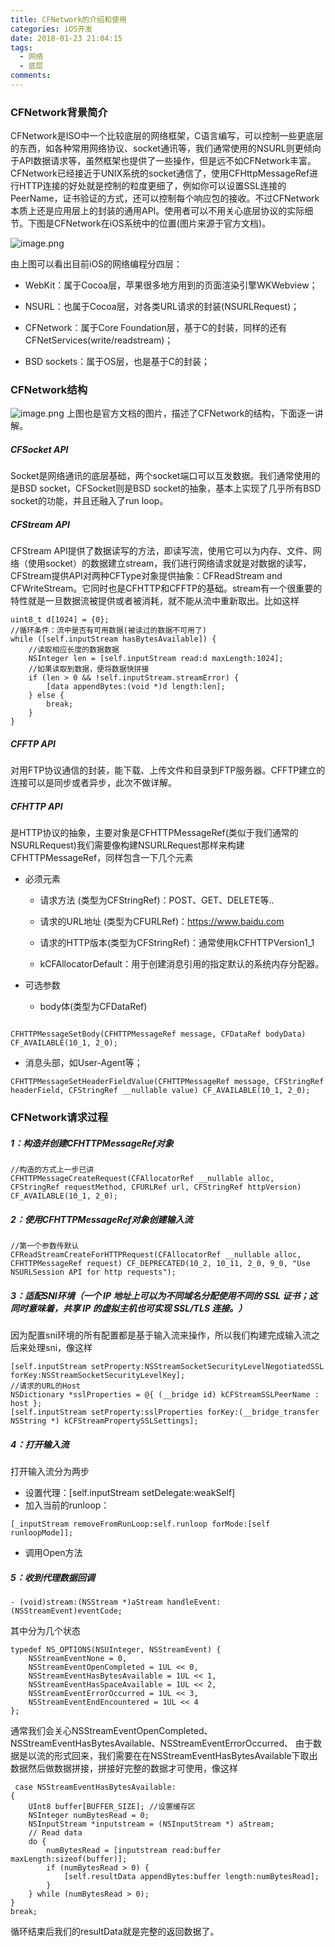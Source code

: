 ```yaml
---
title: CFNetwork的介绍和使用
categories: iOS开发
date: 2018-01-23 21:04:15
tags:
  - 网络
  - 底层
comments:
---
```

### CFNetwork背景简介
CFNetwork是ISO中一个比较底层的网络框架，C语言编写，可以控制一些更底层的东西，如各种常用网络协议、socket通讯等，我们通常使用的NSURL则更倾向于API数据请求等，虽然框架也提供了一些操作，但是远不如CFNetwork丰富。CFNetwork已经接近于UNIX系统的socket通信了，使用CFHttpMessageRef进行HTTP连接的好处就是控制的粒度更细了，例如你可以设置SSL连接的PeerName，证书验证的方式，还可以控制每个响应包的接收。不过CFNetwork本质上还是应用层上的封装的通用API。使用者可以不用关心底层协议的实际细节。下图是CFNetwork在iOS系统中的位置(图片来源于官方文档)。

<!--more-->
![image.png](https://ws2.sinaimg.cn/large/006tNc79gy1fo6mit8tsij30bn06lwen.jpg)

由上图可以看出目前iOS的网络编程分四层：
* WebKit：属于Cocoa层，苹果很多地方用到的页面渲染引擎WKWebview；

* NSURL：也属于Cocoa层，对各类URL请求的封装(NSURLRequest)；

* CFNetwork：属于Core Foundation层，基于C的封装，同样的还有CFNetServices(write/readstream)；

* BSD sockets：属于OS层，也是基于C的封装；

### CFNetwork结构

![image.png](https://ws2.sinaimg.cn/large/006tNc79gy1fo6mlt3gwcj30od0a474w.jpg)
上图也是官方文档的图片，描述了CFNetwork的结构，下面逐一讲解。

##### CFSocket API

Socket是网络通讯的底层基础，两个socket端口可以互发数据。我们通常使用的是BSD socket，CFSocket则是BSD socket的抽象，基本上实现了几乎所有BSD socket的功能，并且还融入了run loop。

##### CFStream API
CFStream API提供了数据读写的方法，即读写流，使用它可以为内存、文件、网络（使用socket）的数据建立stream，我们进行网络请求就是对数据的读写，CFStream提供API对两种CFType对象提供抽象：CFReadStream and CFWriteStream。它同时也是CFHTTP和CFFTP的基础。stream有一个很重要的特性就是一旦数据流被提供或者被消耗，就不能从流中重新取出。比如这样

```
uint8_t d[1024] = {0};
//循环条件：流中是否有可用数据(被读过的数据不可用了)
while ([self.inputStream hasBytesAvailable]) {
    //读取相应长度的数据数据
    NSInteger len = [self.inputStream read:d maxLength:1024];
    //如果读取到数据，便将数据快拼接
    if (len > 0 && !self.inputStream.streamError) {
        [data appendBytes:(void *)d length:len];
    } else {
        break;
    }
}
```

##### CFFTP API
对用FTP协议通信的封装，能下载、上传文件和目录到FTP服务器。CFFTP建立的连接可以是同步或者异步，此次不做详解。

##### CFHTTP API
是HTTP协议的抽象，主要对象是CFHTTPMessageRef(类似于我们通常的NSURLRequest)我们需要像构建NSURLRequest那样来构建CFHTTPMessageRef，同样包含一下几个元素
* 必须元素

   * 请求方法 (类型为CFStringRef)：POST、GET、DELETE等..

   * 请求的URL地址 (类型为CFURLRef)：https://www.baidu.com

   * 请求的HTTP版本(类型为CFStringRef)：通常使用kCFHTTPVersion1_1

   * kCFAllocatorDefault：用于创建消息引用的指定默认的系统内存分配器。

* 可选参数
   * body体(类型为CFDataRef)

```

CFHTTPMessageSetBody(CFHTTPMessageRef message, CFDataRef bodyData) CF_AVAILABLE(10_1, 2_0);
```
   * 消息头部，如User-Agent等；

```
CFHTTPMessageSetHeaderFieldValue(CFHTTPMessageRef message, CFStringRef headerField, CFStringRef __nullable value) CF_AVAILABLE(10_1, 2_0);

```
### CFNetwork请求过程
##### 1：构造并创建CFHTTPMessageRef对象
```
//构造的方式上一步已讲
CFHTTPMessageCreateRequest(CFAllocatorRef __nullable alloc, CFStringRef requestMethod, CFURLRef url, CFStringRef httpVersion) CF_AVAILABLE(10_1, 2_0);
```
##### 2：使用CFHTTPMessageRef对象创建输入流
```
//第一个参数传默认
CFReadStreamCreateForHTTPRequest(CFAllocatorRef __nullable alloc, CFHTTPMessageRef request) CF_DEPRECATED(10_2, 10_11, 2_0, 9_0, "Use NSURLSession API for http requests");
```
##### 3：适配SNI环境（一个 IP 地址上可以为不同域名分配使用不同的 SSL 证书；这同时意味着，共享 IP 的虚拟主机也可实现 SSL/TLS 连接。）
因为配置sni环境的所有配置都是基于输入流来操作，所以我们构建完成输入流之后来处理sni，像这样
```
[self.inputStream setProperty:NSStreamSocketSecurityLevelNegotiatedSSL forKey:NSStreamSocketSecurityLevelKey];
//请求的URL的Host
NSDictionary *sslProperties = @{ (__bridge id) kCFStreamSSLPeerName : host };
[self.inputStream setProperty:sslProperties forKey:(__bridge_transfer NSString *) kCFStreamPropertySSLSettings];
```
##### 4：打开输入流
打开输入流分为两步
* 设置代理：[self.inputStream setDelegate:weakSelf]
* 加入当前的runloop：        
```
[_inputStream removeFromRunLoop:self.runloop forMode:[self runloopMode]];
```
* 调用Open方法

##### 5：收到代理数据回调
```
- (void)stream:(NSStream *)aStream handleEvent:(NSStreamEvent)eventCode;
```
其中分为几个状态
```
typedef NS_OPTIONS(NSUInteger, NSStreamEvent) {
    NSStreamEventNone = 0,
    NSStreamEventOpenCompleted = 1UL << 0,
    NSStreamEventHasBytesAvailable = 1UL << 1,
    NSStreamEventHasSpaceAvailable = 1UL << 2,
    NSStreamEventErrorOccurred = 1UL << 3,
    NSStreamEventEndEncountered = 1UL << 4
};
```
通常我们会关心NSStreamEventOpenCompleted、NSStreamEventHasBytesAvailable、NSStreamEventErrorOccurred、
由于数据是以流的形式回来，我们需要在在NSStreamEventHasBytesAvailable下取出数据然后做数据拼接，拼接好完整的数据才可使用，像这样
```
 case NSStreamEventHasBytesAvailable:
{
    UInt8 buffer[BUFFER_SIZE]; //设置缓存区
    NSInteger numBytesRead = 0;
    NSInputStream *inputstream = (NSInputStream *) aStream;
    // Read data
    do {
        numBytesRead = [inputstream read:buffer maxLength:sizeof(buffer)];
        if (numBytesRead > 0) {
            [self.resultData appendBytes:buffer length:numBytesRead];
        }
    } while (numBytesRead > 0);
}
break;
```
循环结束后我们的resultData就是完整的返回数据了。
